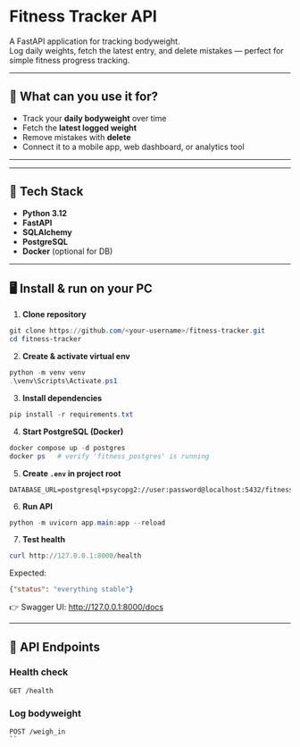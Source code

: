 # Fitness Tracker API

A FastAPI application for tracking bodyweight.  
Log daily weights, fetch the latest entry, and delete mistakes — perfect for simple fitness progress tracking.

---

## 📖 What can you use it for?
- Track your **daily bodyweight** over time
- Fetch the **latest logged weight**
- Remove mistakes with **delete**
- Connect it to a mobile app, web dashboard, or analytics tool

---


---

## 🚀 Tech Stack
- **Python 3.12**
- **FastAPI**
- **SQLAlchemy**
- **PostgreSQL**
- **Docker** (optional for DB)

---

## 🖥️ Install & run on your PC

1) **Clone repository**
```powershell
git clone https://github.com/<your-username>/fitness-tracker.git
cd fitness-tracker
```

2) **Create & activate virtual env**
```powershell
python -m venv venv
.\venv\Scripts\Activate.ps1
```

3) **Install dependencies**
```powershell
pip install -r requirements.txt
```

4) **Start PostgreSQL (Docker)**
```powershell
docker compose up -d postgres
docker ps   # verify 'fitness_postgres' is running
```

5) **Create `.env` in project root**
```text
DATABASE_URL=postgresql+psycopg2://user:password@localhost:5432/fitness
```

6) **Run API**
```powershell
python -m uvicorn app.main:app --reload
```

7) **Test health**
```powershell
curl http://127.0.0.1:8000/health
```
Expected:
```json
{"status": "everything stable"}
```

👉 Swagger UI: http://127.0.0.1:8000/docs

---

## 📌 API Endpoints

### Health check
```
GET /health
```

### Log bodyweight
```
POST /weigh_in
``

